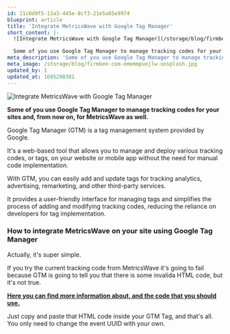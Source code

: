```yaml
---
id: 11c6d9f5-13a3-445e-8cf3-21e5a65e9974
blueprint: article
title: 'Integrate MetricsWave with Google Tag Manager'
short_content: |-
  ![Integrate MetricsWave with Google Tag Manager](/storage/blog/firmbee-com-ememmpuojlw-unsplash.jpg)

  Some of you use Google Tag Manager to manage tracking codes for your sites and, from now on, for MetricsWave as well.
meta_description: 'Some of you use Google Tag Manager to manage tracking codes for your sites and, from now on, for MetricsWave as well.'
meta_image: /storage/blog/firmbee-com-ememmpuojlw-unsplash.jpg
updated_by: 1
updated_at: 1695298381
---
```

![Integrate MetricsWave with Google Tag Manager](/storage/blog/firmbee-com-ememmpuojlw-unsplash.jpg)

**Some of you use Google Tag Manager to manage tracking codes for your sites and, from now on, for MetricsWave as well.**

Google Tag Manager (GTM) is a tag management system provided by Google. 

It's a web-based tool that allows you to manage and deploy various tracking codes, or tags, on your website or mobile app without the need for manual code implementation. 

With GTM, you can easily add and update tags for tracking analytics, advertising, remarketing, and other third-party services. 

It provides a user-friendly interface for managing tags and simplifies the process of adding and modifying tracking codes, reducing the reliance on developers for tag implementation.

### How to integrate MetricsWave on your site using Google Tag Manager

Actually, it's super simple.

If you try the current tracking code from MetricsWave it's going to fail because GTM is going to tell you that there is some invalida HTML code, but it's not true.

[**Here you can find more information about, and the code that you should use.**](https://metricswave.com/documentation/integrations/google-tag-manager)

Just copy and paste that HTML code inside your GTM Tag, and that's all. You only need to change the event UUID with your own.